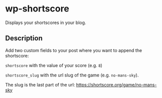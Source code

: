 # wp-shortscore
Displays your shortscores in your blog.

## Description

Add two custom fields to your post where you want to append the shortscore: 

`shortscore` with the value of your score (e.g. `8`)

`shortscore_slug` with the url slug of the game (e.g. `no-mans-sky`). 

The slug is the last part of the url: https://shortscore.org/game/no-mans-sky 

